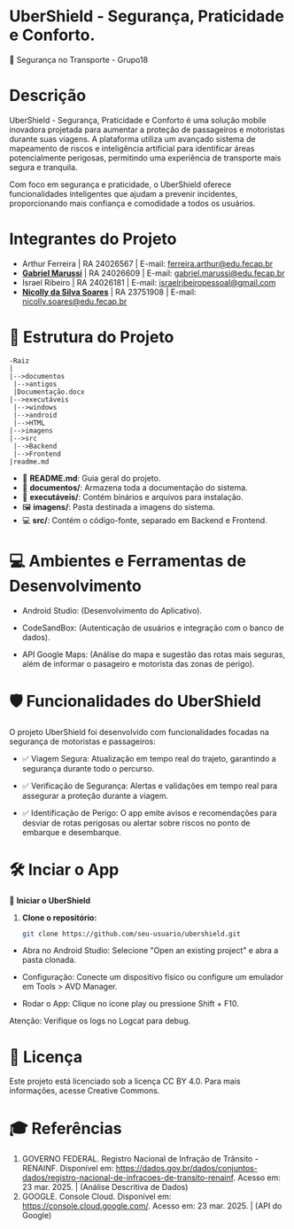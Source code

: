 # UberShield - Segurança, Praticidade e Conforto.
🚖 Segurança no Transporte - Grupo18


# Descrição
UberShield - Segurança, Praticidade e Conforto é uma solução mobile inovadora projetada para aumentar a proteção de passageiros e motoristas durante suas viagens. A plataforma utiliza um avançado sistema de mapeamento de riscos e inteligência artificial para identificar áreas potencialmente perigosas, permitindo uma experiência de transporte mais segura e tranquila.

Com foco em segurança e praticidade, o UberShield oferece funcionalidades inteligentes que ajudam a prevenir incidentes, proporcionando mais confiança e comodidade a todos os usuários.

# Integrantes do Projeto
- Arthur Ferreira | RA 24026567 | E-mail: ferreira.arthur@edu.fecap.br
- [**Gabriel Marussi**](https://www.linkedin.com/in/gabrielmarussi/) | RA 24026609 | E-mail: gabriel.marussi@edu.fecap.br
- Israel Ribeiro | RA 24026181 | E-mail: israelribeiropessoal@gmail.com
- [**Nicolly da Silva Soares**](https://www.linkedin.com/in/nicolly-silva-soares-10b627171) | RA 23751908 | E-mail: nicolly.soares@edu.fecap.br
# 📂 Estrutura do Projeto
```
-Raiz
|
|-->documentos
 |-->antigos
 |Documentação.docx
|-->executáveis
 |-->windows
 |-->android
 |-->HTML
|-->imagens
|-->src
 |-->Backend
 |-->Frontend
|readme.md
```

- 📄 **README.md**: Guia geral do projeto.  
- 📁 **documentos/**: Armazena toda a documentação do sistema.  
- 📂 **executáveis/**: Contém binários e arquivos para instalação.  
- 🖼️ **imagens/**: Pasta destinada a imagens do sistema.  
- 💻 **src/**: Contém o código-fonte, separado em Backend e Frontend.

# 💻 Ambientes e Ferramentas de Desenvolvimento

- Android Studio: (Desenvolvimento do Aplicativo).
  
- CodeSandBox: (Autenticação de usuários e integração com o banco de dados). 
  
- API Google Maps: (Análise do mapa e sugestão das rotas mais seguras, além de informar o pasageiro e motorista das zonas de perigo). 


# 🛡️ Funcionalidades do UberShield
O projeto UberShield foi desenvolvido com funcionalidades focadas na segurança de motoristas e passageiros:

- ✅ Viagem Segura: Atualização em tempo real do trajeto, garantindo a segurança durante todo o percurso.

- ✅ Verificação de Segurança: Alertas e validações em tempo real para assegurar a proteção durante a viagem.

- ✅ Identificação de Perigo: O app emite avisos e recomendações para desviar de rotas perigosas ou alertar sobre riscos no ponto de embarque e desembarque.


# 🛠️ Inciar o App
🚀 **Iniciar o UberShield**

1. **Clone o repositório:**
   ```bash
   git clone https://github.com/seu-usuario/ubershield.git
- Abra no Android Studio:
Selecione "Open an existing project" e abra a pasta clonada.

- Configuração:
Conecte um dispositivo físico ou configure um emulador em Tools > AVD Manager.

- Rodar o App:
Clique no ícone play ou pressione Shift + F10.

Atenção: Verifique os logs no Logcat para debug.

# 📜 Licença
Este projeto está licenciado sob a licença CC BY 4.0. Para mais informações, acesse Creative Commons.

# 🎓 Referências
1. GOVERNO FEDERAL. Registro Nacional de Infração de Trânsito - RENAINF. Disponível em: https://dados.gov.br/dados/conjuntos-dados/registro-nacional-de-infracoes-de-transito-renainf.  Acesso em: 23 mar. 2025. | (Análise Descritiva de Dados)
2. GOOGLE. Console Cloud. Disponível em: https://console.cloud.google.com/. Acesso em: 23 mar. 2025. | (API do Google)

